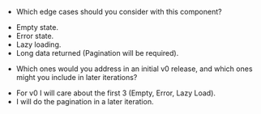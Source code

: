 - Which edge cases should you consider with this component?
* Empty state.
* Error state.
* Lazy loading.
* Long data returned (Pagination will be required).

- Which ones would you address in an initial v0 release, and which ones might you include in later iterations?
* For v0 I will care about the first 3 (Empty, Error, Lazy Load).
* I will do the pagination in a later iteration.